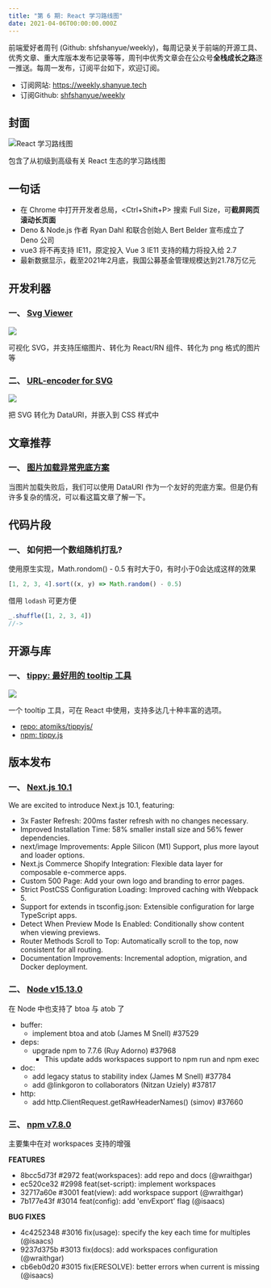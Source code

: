 ```yaml
---
title: "第 6 期: React 学习路线图"
date: 2021-04-06T00:00:00.000Z
---
```


前端爱好者周刊 (Github: shfshanyue/weekly)，每周记录关于前端的开源工具、优秀文章、重大库版本发布记录等等，周刊中优秀文章会在公众号**全栈成长之路**逐一推送。每周一发布，订阅平台如下，欢迎订阅。

+ 订阅网站: <https://weekly.shanyue.tech>
+ 订阅Github: [shfshanyue/weekly](https://github.com/shfshanyue/weekly)


## 封面

![React 学习路线图](https://cdn.jsdelivr.net/gh/shfshanyue/weekly/docs/assets/react.png)

包含了从初级到高级有关 React 生态的学习路线图



## 一句话

+ 在 Chrome 中打开开发者总局，<Ctrl+Shift+P> 搜索 Full Size，可**截屏网页滚动长页面**
+ Deno & Node.js 作者 Ryan Dahl 和联合创始人 Bert Belder 宣布成立了 Deno 公司
+ vue3 将不再支持 IE11，原定投入 Vue 3 IE11 支持的精力将投入给 2.7
+ 最新数据显示，截至2021年2月底，我国公募基金管理规模达到21.78万亿元

## 开发利器


### **一、 [Svg Viewer](https://www.svgviewer.dev/)**

![](https://cdn.jsdelivr.net/gh/shfshanyue/weekly/docs/assets/svgviewer.png)

可视化 SVG，并支持压缩图片、转化为 React/RN 组件、转化为 png 格式的图片等





    

### **二、 [URL-encoder for SVG](https://yoksel.github.io/url-encoder/)**

![](https://cdn.jsdelivr.net/gh/shfshanyue/weekly/docs/assets/svg-encode.png)

把 SVG 转化为 DataURI，并嵌入到 CSS 样式中





    

## 文章推荐


### **一、 [图片加载异常兜底方案](https://juejin.cn/post/6945040754255331336)**

当图片加载失败后，我们可以使用 DataURI 作为一个友好的兜底方案。但是仍有许多复杂的情况，可以看这篇文章了解一下。





    

## 代码片段


### **一、 如何把一个数组随机打乱?**

使用原生实现，Math.rondom() - 0.5 有时大于0，有时小于0会达成这样的效果

``` js
[1, 2, 3, 4].sort((x, y) => Math.random() - 0.5)
```

借用 `lodash` 可更方便

``` js
_.shuffle([1, 2, 3, 4])
//-> 
```





    

## 开源与库


### **一、 [tippy: 最好用的 tooltip 工具](https://atomiks.github.io/tippyjs/)**

![](https://cdn.jsdelivr.net/gh/shfshanyue/weekly/docs/assets/tooltip.png)

一个 tooltip 工具，可在 React 中使用，支持多达几十种丰富的选项。


+ [repo: atomiks/tippyjs/](https://github.com/atomiks/tippyjs/)
+ [npm: tippy.js](https://npm.devtool.tech/tippy.js)

    

## 版本发布


### **一、 [Next.js 10.1](https://nextjs.org/blog/next-10-1)**

We are excited to introduce Next.js 10.1, featuring:

+ 3x Faster Refresh: 200ms faster refresh with no changes necessary.
+ Improved Installation Time: 58% smaller install size and 56% fewer dependencies.
+ next/image Improvements: Apple Silicon (M1) Support, plus more layout and loader options.
+ Next.js Commerce Shopify Integration: Flexible data layer for composable e-commerce apps.
+ Custom 500 Page: Add your own logo and branding to error pages.
+ Strict PostCSS Configuration Loading: Improved caching with Webpack 5.
+ Support for extends in tsconfig.json: Extensible configuration for large TypeScript apps.
+ Detect When Preview Mode Is Enabled: Conditionally show content when viewing previews.
+ Router Methods Scroll to Top: Automatically scroll to the top, now consistent for all routing.
+ Documentation Improvements: Incremental adoption, migration, and Docker deployment.





    

### **二、 [Node v15.13.0](https://nodejs.org/en/blog/release/v15.13.0/)**

在 Node 中也支持了 btoa 与 atob 了

+ buffer:
  + implement btoa and atob (James M Snell) #37529
+ deps:
  + upgrade npm to 7.7.6 (Ruy Adorno) #37968
    + This update adds workspaces support to npm run and npm exec
+ doc:
  + add legacy status to stability index (James M Snell) #37784
  + add @linkgoron to collaborators (Nitzan Uziely) #37817
+ http:
  + add http.ClientRequest.getRawHeaderNames() (simov) #37660





    

### **三、 [npm v7.8.0](https://github.com/npm/cli/releases/tag/v7.8.0)**

主要集中在对 workspaces 支持的增强

**FEATURES**

+ 8bcc5d73f #2972 feat(workspaces): add repo and docs (@wraithgar)
+ ec520ce32 #2998 feat(set-script): implement workspaces
+ 32717a60e #3001 feat(view): add workspace support (@wraithgar)
+ 7b177e43f #3014 feat(config): add 'envExport' flag (@isaacs)

**BUG FIXES**

+ 4c4252348 #3016 fix(usage): specify the key each time for multiples (@isaacs)
+ 9237d375b #3013 fix(docs): add workspaces configuration (@wraithgar)
+ cb6eb0d20 #3015 fix(ERESOLVE): better errors when current is missing (@isaacs)





    

